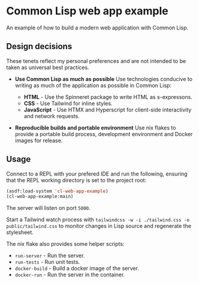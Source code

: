 # Common Lisp web app example

An example of how to build a modern web application with Common Lisp.

## Design decisions

These tenets reflect my personal preferences and are not intended to be taken as universal best practices.

- **Use Common Lisp as much as possible**
  Use technologies conducive to writing as much of the application as possible in Common Lisp:
  - **HTML** - Use the Spinneret package to write HTML as s-expressons.
  - **CSS** - Use Tailwind for inline styles.
  - **JavaScript** - Use HTMX and Hyperscript for client-side interactivity and network requests.

- **Reproducible builds and portable environment**
  Use nix flakes to provide a portable build process, development environment and Docker images for release.

## Usage

Connect to a REPL with your prefered IDE and run the following, ensuring that the REPL working directory is set to the project root:

```lisp
(asdf:load-system 'cl-web-app-example)
(cl-web-app-example:main)
```

The server will listen on port `5000`.

Start a Tailwind watch process with `tailwindcss -w -i ./tailwind.css -o public/tailwind.css` to monitor changes in Lisp source and regenerate the stylesheet.

The nix flake also provides some helper scripts:

- `run-server` - Run the server.
- `run-tests` - Run unit tests.
- `docker-build` - Build a docker image of the server.
- `docker-run` - Run the server in the container.
